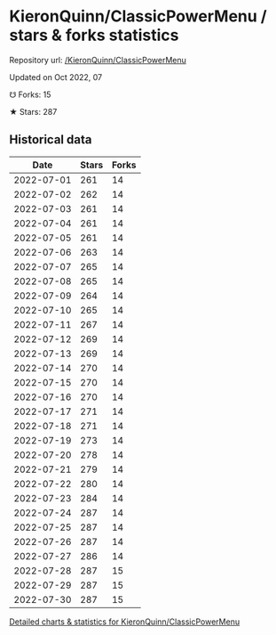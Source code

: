 # KieronQuinn/ClassicPowerMenu / stars & forks statistics

Repository url: [/KieronQuinn/ClassicPowerMenu](https://github.com/KieronQuinn/ClassicPowerMenu)

Updated on Oct 2022, 07

☋ Forks: 15

★ Stars: 287

## Historical data
| Date | Stars | Forks |
|------|-------|-------|
| 2022-07-01 | 261 | 14 | 
| 2022-07-02 | 262 | 14 | 
| 2022-07-03 | 261 | 14 | 
| 2022-07-04 | 261 | 14 | 
| 2022-07-05 | 261 | 14 | 
| 2022-07-06 | 263 | 14 | 
| 2022-07-07 | 265 | 14 | 
| 2022-07-08 | 265 | 14 | 
| 2022-07-09 | 264 | 14 | 
| 2022-07-10 | 265 | 14 | 
| 2022-07-11 | 267 | 14 | 
| 2022-07-12 | 269 | 14 | 
| 2022-07-13 | 269 | 14 | 
| 2022-07-14 | 270 | 14 | 
| 2022-07-15 | 270 | 14 | 
| 2022-07-16 | 270 | 14 | 
| 2022-07-17 | 271 | 14 | 
| 2022-07-18 | 271 | 14 | 
| 2022-07-19 | 273 | 14 | 
| 2022-07-20 | 278 | 14 | 
| 2022-07-21 | 279 | 14 | 
| 2022-07-22 | 280 | 14 | 
| 2022-07-23 | 284 | 14 | 
| 2022-07-24 | 287 | 14 | 
| 2022-07-25 | 287 | 14 | 
| 2022-07-26 | 287 | 14 | 
| 2022-07-27 | 286 | 14 | 
| 2022-07-28 | 287 | 15 | 
| 2022-07-29 | 287 | 15 | 
| 2022-07-30 | 287 | 15 | 


[Detailed charts & statistics for KieronQuinn/ClassicPowerMenu](https://reviewgithub.com/rep/KieronQuinn/ClassicPowerMenu)
